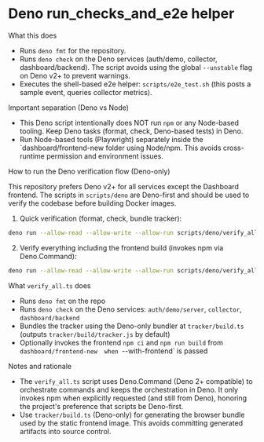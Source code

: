 # Deno run_checks_and_e2e helper

What this does

- Runs `deno fmt` for the repository.
- Runs `deno check` on the Deno services (auth/demo, collector,
  dashboard/backend). The script avoids using the global `--unstable` flag on
  Deno v2+ to prevent warnings.
- Executes the shell-based e2e helper: `scripts/e2e_test.sh` (this posts a
  sample event, queries collector metrics).

Important separation (Deno vs Node)

- This Deno script intentionally does NOT run `npm` or any Node-based tooling.
  Keep Deno tasks (format, check, Deno-based tests) in Deno.
- Run Node-based tools (Playwright) separately inside the `dashboard/frontend-new 
  folder using Node/npm. This avoids cross-runtime permission and environment
  issues.

How to run the Deno verification flow (Deno-only)

This repository prefers Deno v2+ for all services except the Dashboard frontend.
The scripts in `scripts/deno` are Deno-first and should be used to verify the
codebase before building Docker images.

1. Quick verification (format, check, bundle tracker):

```bash
deno run --allow-read --allow-write --allow-run scripts/deno/verify_all.ts
```

2. Verify everything including the frontend build (invokes npm via
   Deno.Command):

```bash
deno run --allow-read --allow-write --allow-run scripts/deno/verify_all.ts --with-frontend
```

What `verify_all.ts` does

- Runs `deno fmt` on the repo
- Runs `deno check` on the Deno services: `auth/demo/server`, `collector`,
  `dashboard/backend`
- Bundles the tracker using the Deno-only bundler at `tracker/build.ts` (outputs
  `tracker/build/tracker.js` by default)
- Optionally invokes the frontend `npm ci` and `npm run build` from
  `dashboard/frontend-new  when `--with-frontend` is passed

Notes and rationale

- The `verify_all.ts` script uses Deno.Command (Deno 2+ compatible) to
  orchestrate commands and keeps the orchestration in Deno. It only invokes npm
  when explicitly requested (and still from Deno), honoring the project's
  preference that scripts be Deno-first.
- Use `tracker/build.ts` (Deno-only) for generating the browser bundle used by
  the static frontend image. This avoids committing generated artifacts into
  source control.
